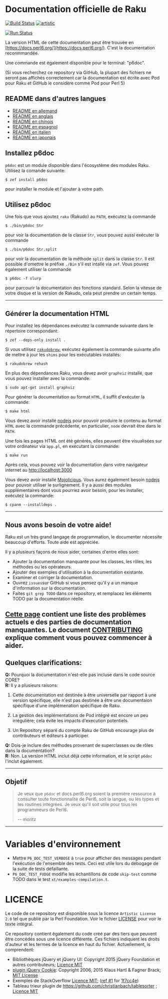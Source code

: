 # Documentation officielle de Raku

[![Build Status](https://travis-ci.org/perl6/doc.svg?branch=master)](https://travis-ci.org/perl6/doc) [![artistic](https://img.shields.io/badge/license-Artistic%202.0-blue.svg?style=flat)](https://opensource.org/licenses/Artistic-2.0)

[![Run Status](https://api.shippable.com/projects/591e99923f2f790700098a30/badge?branch=master)](https://app.shippable.com/github/perl6/doc)

La version HTML de cette documentation peut être trouvée en [https://docs.perl6.org/](https://docs.perl6.org/).
C'est la documentation reconmmandée.

Une commande est également disponible pour le terminal: "p6doc".

(Si vous recherchez ce repository via GitHub, la plupart des fichiers ne seront pas affichés correctement car la documentation est écrite avec Pod pour Raku et GitHub le considère comme Pod pour Perl 5)


## README dans d'autres langues

* [README en allemand](../de/README.de.md)
* [README en anglais](../../../README.md)
* [README en chinois](../zh/README.zh.md)
* [README en espagnol](../es/README.es.md)
* [README en italien](../it/README.it.md)
* [README en japonais](../jp/README.jp.md)

## Installez p6doc

`p6doc` est un module disponible dans l'écosystème des modules Raku. Utilisez la comande suivante:

    $ zef install p6doc

pour installer le module et l'ajouter à votre path.

## Utilisez p6doc

Une fois que vous ajoutez `raku` (Rakudo) au `PATH`, exécutez la commande


    $ ./bin/p6doc Str

pour voir la documentation de la classe `Str`, vous pouvez aussi exécuter la commande

    $ ./bin/p6doc Str.split

pour voir la documentation de la méthode `split` dans la classe `Str`.
Il est possible d'omettre le préfixe `./Bin` s'il est intallé via `zef`.
Vous pouvez également utiliser la commande

    $ p6doc -f slurp

pour parcourir la documentation des fonctions standard. Selon la vitesse de votre disque et la version de Rakudo, cela peut prendre un certain temps.

-------

## Générer la documentation HTML

Pour installez les dépendances exécutez la commande suivante dans le répertoire correspondant:

    $ zef --deps-only install .

Si vous utilisez [`rakudobrew`](https://github.com/tadzik/rakudobrew), exécutez également la commande suivante afin de mettre à jour les `shims` pour les exécutables installés:

    $ rakudobrew rehash

En plus des dépendances Raku, vous devez avoir `graphviz` installé, que vous pouvez installer avec la commande:

    $ sudo apt-get install graphviz

Pour générer la documentation au format `HTML`, il suffit d'exécuter la commande:

    $ make html

Vous devez avoir installé [nodejs](https://nodejs.org) pour pouvoir produire le contenu au format `HTML` avec la commande précédente, en particulier, `node` devrait être dans le `PATH`.

Une fois les pages HTML ont été générés, elles peuvent être visualisées sur votre ordinateur via `app.pl`, en exécutant la commande:

    $ make run

Après cela, vous pouvez voir la documentation dans votre navigateur internet au [http://localhost:3000](http://localhost:3000)

Vous devez avoir installé [Mojolicious](https://metacpan.org/pod/Mojolicious).
Vous aurez également besoin [nodejs](https://nodejs.org) pour pouvoir utiliser le surlignement.
Il y a aussi des modules supplémentaires dont vous pourriez avoir besoin, pour les installer, exécutez la commande:

    $ cpanm --installdeps .

---------

## Nous avons besoin de votre aide!

Raku est un très grand langage de programmation, le documenter nécessite beaucoup d'efforts.
Toute aide est appréciée.

Il y a plusieurs façons de nous aider, certaines d'entre elles sont:

  * Ajouter la documentation manquante pour les classes, les rôles, les méthodes ou les opérateurs.
  * Ajouter des exemples d'utilisation à la documentation existante.
  * Examiner et corriger la documentation.
  * Ouvrez `issues`sur GitHub si vous  pensez qu'il y a un manque d'information sur la documentation.
  * Faites `git grep TODO` dans ce repository, et remplacez les éléments TODO par la documentation réelle.

[Cette page](https://github.com/perl6/doc/issues) contient une liste des problèmes actuels e des parties de documentation manquantes.
Le document [CONTRIBUTING](CONTRIBUTING.md) explique comment vous pouvez commencer à aider.
--------
## Quelques clarifications:

**Q:** Pourquoi la documentation n'est-elle pas incluse dans le code source CORE?<br>
**R:** Il y a plusieurs raisons:

  1. Cette documentation est destinée à être universelle par rapport à une version spécifique, elle n'est pas destinée à être une documentaion spécifique d'une implémenation spécifique de Raku.

  2. La gestion des implémentations de Pod intégré est encore un peu irrégulière; cela évite les impacts d'execution potentiels.

  3. Un Repository séparé du compte Raku de GitHub encourage plus de contributeurs et éditeurs à participer.

**Q:** Dois-je inclure des méthodes provenant de superclasses ou de rôles dans la documentation?<br>
**R:** Non. La version HTML inclut déjà cette information, et le script `p6doc` l'inclut également.

--------

## Objetif

> Je veux que `p6doc` et docs.perl6.org soient la première ressource à consulter
> toute  fonctionnalité de Perl6,
> soit la langue, ou les types et les routines integrées. Je veux qu'il soit utile pour tous les programmeurs de Perl6.
>
>    -- moritz

--------

# Variables d'environnement

- Mettre `P6_DOC_TEST_VERBOSE` à `true` pour afficher des messages pendant l'exécution de l'ensemble des tests. Ceci est utile lors du débogage de la suite de tests défaillante.
- `P6_DOC_TEST_FUDGE` modifie les échantillons de code `skip-test` comme TODO dans le test `xt/examples-compilation.t`.

# LICENCE

Le code de ce repository est disponible sous la licence `Artistic License 2.0` tel que publié par la Perl Foundation. Voir le fichier [LICENSE](LICENSE) pour voir le texte intégral.

Ce repository contient également du code créé par des tiers que peuvent être concédés sous une licence différente. Ces fichiers indiquent les droits d'auteur et les termes de la licence en haut du fichier. Actuellement, is comprendent:

* Bibliothèques jQuery et jQuery UI: Copyright 2015 jQuery Foundation et autres contributeurs; [Licence MIT](http://creativecommons.org/licenses/MIT)
* [plugin jQuery Cookie](https://github.com/js-cookie/js-cookie):
  Copyright 2006, 2015 Klaus Hartl & Fagner Brack;
  [MIT License](http://creativecommons.org/licenses/MIT)
* Exemples de StackOverflow [Licence MIT](http://creativecommons.org/licenses/MIT); ([ref #1](http://stackoverflow.com/a/43669837/215487) for [1f7cc4e](https://github.com/perl6/doc/commit/1f7cc4efa0da38b5a9bf544c9b13cc335f87f7f6))
* Tableau trieur plugin de https://github.com/christianbach/tablesorter ;
  [Licence MIT](http://creativecommons.org/licenses/MIT)
